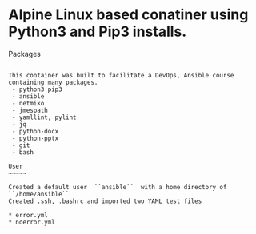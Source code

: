 Alpine Linux based conatiner using Python3 and Pip3 installs.
===============================================================

Packages
~~~~~~~~~

This container was built to facilitate a DevOps, Ansible course containing many packages.
 - python3 pip3
 - ansible
 - netmiko
 - jmespath
 - yamllint, pylint
 - jq
 - python-docx
 - python-pptx
 - git
 - bash 

User
~~~~~

Created a default user  ``ansible``  with a home directory of  ``/home/ansible``
Created .ssh, .bashrc and imported two YAML test files

* error.yml
* noerror.yml
